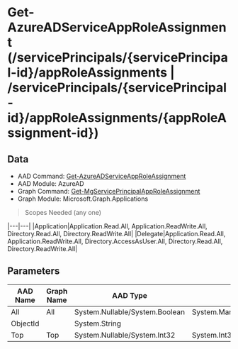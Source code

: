 # Get-AzureADServiceAppRoleAssignment (/servicePrincipals/{servicePrincipal-id}/appRoleAssignments | /servicePrincipals/{servicePrincipal-id}/appRoleAssignments/{appRoleAssignment-id})

## Data

+ AAD Command: [Get-AzureADServiceAppRoleAssignment](https://docs.microsoft.com/en-us/powershell/module/AzureAD/Get-AzureADServiceAppRoleAssignment)
+ AAD Module: AzureAD
+ Graph Command: [Get-MgServicePrincipalAppRoleAssignment](https://docs.microsoft.com/en-us/powershell/module/Microsoft.Graph.Applications/Get-MgServicePrincipalAppRoleAssignment)
+ Graph Module: Microsoft.Graph.Applications

> Scopes Needed (any one)

|---|---|
|Application|Application.Read.All, Application.ReadWrite.All, Directory.Read.All, Directory.ReadWrite.All|
|Delegate|Application.Read.All, Application.ReadWrite.All, Directory.AccessAsUser.All, Directory.Read.All, Directory.ReadWrite.All|

## Parameters

|AAD Name|Graph Name|AAD Type|Graph Type|Infos|
|---|---|---|---|---|
|All|All|System.Nullable/System.Boolean|System.Management.Automation.SwitchParameter||
|ObjectId||System.String|||
|Top|Top|System.Nullable/System.Int32|System.Int32||

